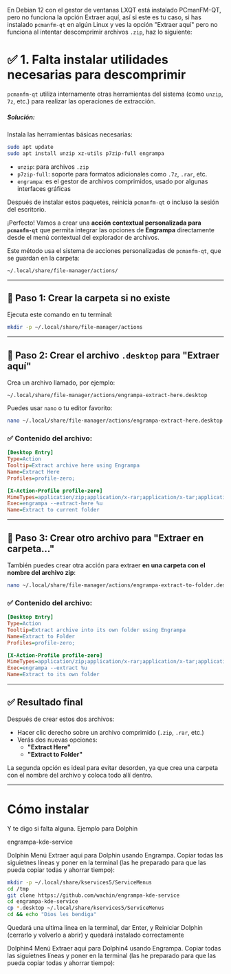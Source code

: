 En Debian 12 con el gestor de ventanas LXQT está instalado PCmanFM-QT, pero no funciona la opción Extraer aquí, así si este es tu caso, si has instalado `pcmanfm-qt` en algún Linux y ves la opción "Extraer aquí" pero no funciona al intentar descomprimir archivos `.zip`, haz lo siguiente:

# ✅ 1. Falta instalar utilidades necesarias para descomprimir
`pcmanfm-qt` utiliza internamente otras herramientas del sistema (como `unzip`, `7z`, etc.) para realizar las operaciones de extracción.

##### Solución:
Instala las herramientas básicas necesarias:

```bash
sudo apt update
sudo apt install unzip xz-utils p7zip-full engrampa
```

- `unzip`: para archivos `.zip`
- `p7zip-full`: soporte para formatos adicionales como `.7z`, `.rar`, etc.
- `engrampa`: es el gestor de archivos comprimidos, usado por algunas interfaces gráficas

Después de instalar estos paquetes, reinicia `pcmanfm-qt` o incluso la sesión del escritorio.







¡Perfecto! Vamos a crear una **acción contextual personalizada para `pcmanfm-qt`** que permita integrar las opciones de **Engrampa** directamente desde el menú contextual del explorador de archivos.

Este método usa el sistema de acciones personalizadas de `pcmanfm-qt`, que se guardan en la carpeta:

```
~/.local/share/file-manager/actions/
```

---

## 📁 Paso 1: Crear la carpeta si no existe

Ejecuta este comando en tu terminal:

```bash
mkdir -p ~/.local/share/file-manager/actions
```

---

## 📄 Paso 2: Crear el archivo `.desktop` para "Extraer aquí"

Crea un archivo llamado, por ejemplo:

```
~/.local/share/file-manager/actions/engrampa-extract-here.desktop
```

Puedes usar `nano` o tu editor favorito:

```bash
nano ~/.local/share/file-manager/actions/engrampa-extract-here.desktop
```

### ✅ Contenido del archivo:

```ini
[Desktop Entry]
Type=Action
Tooltip=Extract archive here using Engrampa
Name=Extract Here
Profiles=profile-zero;

[X-Action-Profile profile-zero]
MimeTypes=application/zip;application/x-rar;application/x-tar;application/x-bzip2;application/x-7z-compressed;application/x-java-archive;application/x-deb;application/x-cd-image;
Exec=engrampa --extract-here %u
Name=Extract to current folder
```

---

## 📄 Paso 3: Crear otro archivo para "Extraer en carpeta..."

También puedes crear otra acción para extraer **en una carpeta con el nombre del archivo zip**:

```bash
nano ~/.local/share/file-manager/actions/engrampa-extract-to-folder.desktop
```

### ✅ Contenido del archivo:

```ini
[Desktop Entry]
Type=Action
Tooltip=Extract archive into its own folder using Engrampa
Name=Extract to Folder
Profiles=profile-zero;

[X-Action-Profile profile-zero]
MimeTypes=application/zip;application/x-rar;application/x-tar;application/x-bzip2;application/x-7z-compressed;application/x-java-archive;application/x-deb;application/x-cd-image;
Exec=engrampa --extract %u
Name=Extract to its own folder
```

---

## ✅ Resultado final

Después de crear estos dos archivos:

- Hacer clic derecho sobre un archivo comprimido (`.zip`, `.rar`, etc.)
- Verás dos nuevas opciones:
  - **"Extract Here"**
  - **"Extract to Folder"**

La segunda opción es ideal para evitar desorden, ya que crea una carpeta con el nombre del archivo y coloca todo allí dentro.

---








# Cómo instalar

Y te digo si falta alguna.
Ejemplo para Dolphin

engrampa-kde-service

Dolphin Menú Extraer aqui para Dolphin usando Engrampa. Copiar todas las siguietnes líneas y poner en la terminal (las he preparado para que las pueda copiar todas y ahorrar tiempo):

```bash
mkdir -p ~/.local/share/kservices5/ServiceMenus
cd /tmp
git clone https://github.com/wachin/engrampa-kde-service
cd engrampa-kde-service
cp *.desktop ~/.local/share/kservices5/ServiceMenus
cd && echo "Dios les bendiga"
```

Quedará una ultima linea en la terminal, dar Enter, y Reiniciar Dolphin (cerrarlo y volverlo a abrir) y quedará instalado correctamente

Dolphin4 Menú Extraer aqui para Dolphin4 usando Engrampa. Copiar todas las siguietnes líneas y poner en la terminal (las he preparado para que las pueda copiar todas y ahorrar tiempo):
